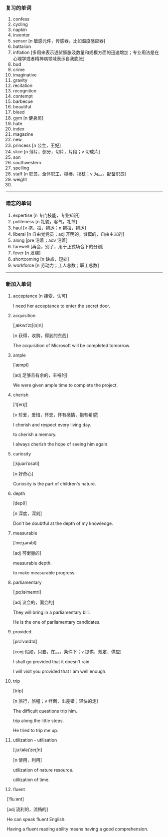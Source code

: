 ### 复习的单词

1. confess
2. cycling
3. napkin
4. inventor
5. sensor [n 敏感元件，传感器，比如温度感应器]
6. battalion
7. inflation [多用来表示通货膨胀及数量和规模方面的迅速增加；专业用法是在心理学或者精神病领域表示自我膨胀]
8. bud
9. crime
10. imaginative
11. gravity
12. recitation
13. recognition
14. contempt
15. barbecue
16. beautiful
17. bleed
18. gym [n 健身房]
19. hate
20. index
21. magazine
22. new
23. princess [n 公主，王妃]
24. slice [n 薄片，部分，切片，片段；v 切成片]
25. son
26. southwestern
27. spelling
28. staff [n 职员，全体职工，棍棒，拐杖；v 为。。。配备职员]
29. weight
30. 

------



### 遗忘的单词

1. expertise [n 专门技能，专业知识]
2. politeness [n 礼貌，客气，礼节]
3. haul [v 拖，拉，拖运；n 拖拉，拖运]
4. liberal [n 自由党党员；adj 开明的，慷慨的，自由主义的]
5. along [pre 沿着；adv 沿着]
6. farewell [再会，别了，用于正式场合下的分别]
7. fever [n 发烧]
8. shortcoming [n 缺点，短处]
9. workforce [n 劳动力；工人总数；职工总数]

------



### 新加入单词

1. acceptance [n 接受，认可]

   I need her acceptance to enter the secret door.

2. acquisition 

   [ˌækwɪˈzɪʃ(ə)n]

   [n 获得，收购，得到的东西]

   The acquisition of Microsoft will be completed tomorrow.

3. ample

   [ˈæmpl]

   [adj 足够且有余的，丰裕的]

   We were given ample time to complete the project.

4. cherish

   [ˈtʃerɪʃ]

   [v 珍爱，爱惜，怀恋，怀有感情，抱有希望]

   I cherish and respect every living day.

   to cherish a memory.

   I always cherish the hope of seeing him again.

5. curiosity

   [ˌkjʊəriˈɒsəti]

   [n 好奇心]

   Curiosity is the part of children's nature.

6. depth

   [depθ]

   [n 深度，深刻]

   Don't be doubtful at the depth of my knowledge.

7. measurable

   [ˈmeʒərəbl]

   [adj 可衡量的]

   measurable depth.

   to make measurable progress.

8. parliamentary

   [ˌpɑːləˈmentri]

   [adj 议会的，国会的]

   They will bring in a parliamentary bill.

   He is the one of parliamentary candidates.

9. provided

   [prəˈvaɪdɪd]

   [conj 假如，只要，在。。。条件下；v 提供，规定，供应]

   I shall go provided that it doesn't rain.

   I will visit you provided that I am well enough.

10. trip

    [trip]

    [n 旅行，旅程；v 绊倒，出差错；轻快的走]

    The difficult questions trip him.

    trip along the little steps.

    He tried to trip me up.

11. utilization - utilisation

    [ˌjuːtəlaɪˈzeɪʃn]

    [n 使用，利用]

    utilization of nature resource.

    utilization of time.

12. fluent

​		[ˈfluːənt]

​		[adj 流利的，流畅的]

​		He can speak fluent English.

​		Having a fluent reading ability means having a good comprehension.

